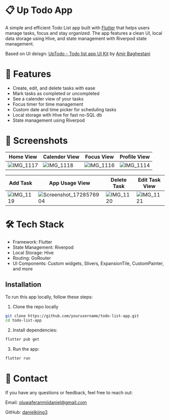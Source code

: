 # 📋 Up Todo App

A simple and efficient Todo List app built with [Flutter](https://flutter.dev/) that helps users manage tasks, focus and stay organized. The app features a clean UI, local data storage using Hive, and state management with Riverpod state management.

Based on UI deisgn: [UpTodo - Todo list app UI Kit](https://www.figma.com/community/file/1083383246788717048) by [Amir Baghestani](https://www.figma.com/@amir_uiux)


# 🚀 Features
- Create, edit, and delete tasks with ease
- Mark tasks as completed or uncompleted
- See a calender view of your tasks
- Focus timer for time management
- Custom date and time picker for scheduling tasks
- Local storage with Hive for fast no-SQL db
- State management using Riverpod

# 📱 Screenshots

| Home View  | Calender View | Focus View | Profile View |
| ------------- | ------------- | ------------- | ------------- 
|  ![IMG_1117](https://github.com/user-attachments/assets/3686cd76-bf4a-4bef-ac01-a1a1b89435a0)| ![IMG_1118](https://github.com/user-attachments/assets/c3f1209b-d64e-4906-b858-2dd618852153) | ![IMG_1116](https://github.com/user-attachments/assets/72315e9f-69f4-47b8-807d-5ec22a392d54) | ![IMG_1114](https://github.com/user-attachments/assets/e3bd97b0-fcfa-4a69-afa3-70802ce76b03) |




| Add Task  | App Usage View | Delete Task |  Edit Task View | 
| ------------- | ------------- | ------------- | ------------- |
|  ![IMG_1119](https://github.com/user-attachments/assets/4186f993-902d-4b98-84a7-07da7350e932)| ![Screenshot_1728576904](https://github.com/user-attachments/assets/c225ebe0-6a88-4cb1-a868-d148271153c4)| ![IMG_1120](https://github.com/user-attachments/assets/4a5ba0b4-6b29-4842-88aa-3e8443303a5b)| ![IMG_1121](https://github.com/user-attachments/assets/41608d56-a5ec-4cbc-aa48-c52b4756f539)|



# 🛠️ Tech Stack
- Framework: Flutter
- State Management: Riverpod
- Local Storage: Hive
- Routing: GoRouter
- UI Components: Custom widgets, Slivers, ExpansionTile, CustomPainter, and more


## Installation
To run this app locally, follow these steps:

1. Clone the repo locally

```bash
git clone https://github.com/yourusername/todo-list-app.git
cd todo-list-app
```
2. Install dependencies:
```bash
flutter pub get
```
3. Run the app:
```bash
flutter run
```

# 💬 Contact
If you have any questions or feedback, feel free to reach out:

Email: oluwaferanmiidaniel@gmail.com

GitHub: [danielkiing3](https://github.com/danielkiing3)
